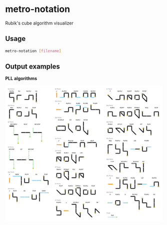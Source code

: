 # metro-notation
 Rubik's cube algorithm visualizer

## Usage

```sh
metro-notation [filename]
```

## Output examples

**PLL algorithms**

<img src="images/pll.png">
